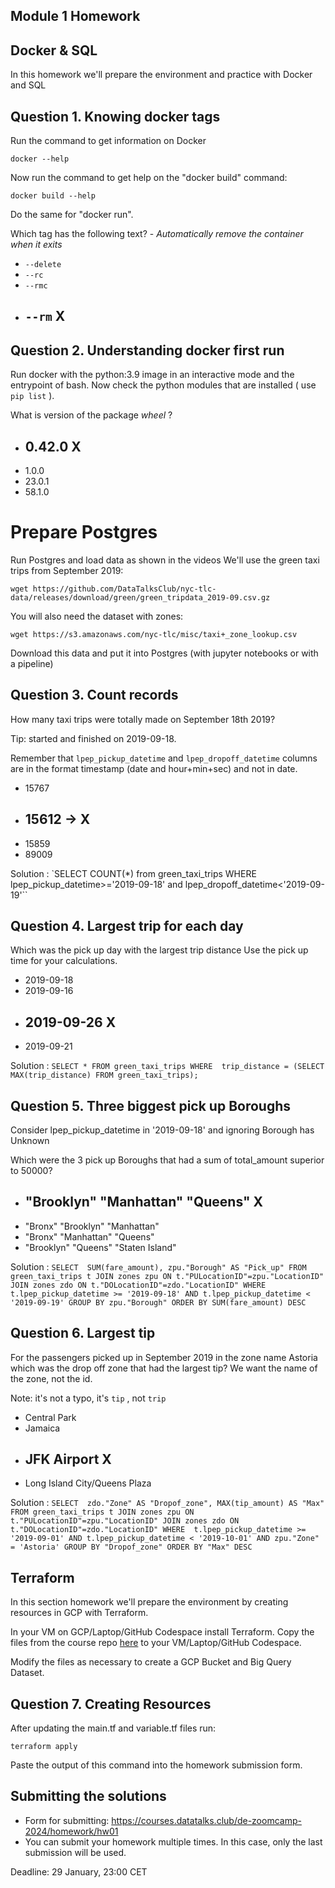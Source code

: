 ## Module 1 Homework

## Docker & SQL

In this homework we'll prepare the environment 
and practice with Docker and SQL


## Question 1. Knowing docker tags

Run the command to get information on Docker 

```docker --help```

Now run the command to get help on the "docker build" command:

```docker build --help```

Do the same for "docker run".

Which tag has the following text? - *Automatically remove the container when it exits* 

- `--delete`
- `--rc`
- `--rmc`
- ## `--rm` X


## Question 2. Understanding docker first run 

Run docker with the python:3.9 image in an interactive mode and the entrypoint of bash.
Now check the python modules that are installed ( use ```pip list``` ). 

What is version of the package *wheel* ?

- ## 0.42.0 X
- 1.0.0
- 23.0.1
- 58.1.0


# Prepare Postgres

Run Postgres and load data as shown in the videos
We'll use the green taxi trips from September 2019:

```wget https://github.com/DataTalksClub/nyc-tlc-data/releases/download/green/green_tripdata_2019-09.csv.gz```

You will also need the dataset with zones:

```wget https://s3.amazonaws.com/nyc-tlc/misc/taxi+_zone_lookup.csv```

Download this data and put it into Postgres (with jupyter notebooks or with a pipeline)


## Question 3. Count records 

How many taxi trips were totally made on September 18th 2019?

Tip: started and finished on 2019-09-18. 

Remember that `lpep_pickup_datetime` and `lpep_dropoff_datetime` columns are in the format timestamp (date and hour+min+sec) and not in date.

- 15767
- ## 15612 -> X
- 15859
- 89009

Solution : `SELECT COUNT(*) from green_taxi_trips WHERE lpep_pickup_datetime>='2019-09-18' and lpep_dropoff_datetime<'2019-09-19'``

## Question 4. Largest trip for each day

Which was the pick up day with the largest trip distance
Use the pick up time for your calculations.

- 2019-09-18
- 2019-09-16
- ## 2019-09-26 X
- 2019-09-21

Solution : `
SELECT * FROM green_taxi_trips WHERE 
	trip_distance = (SELECT MAX(trip_distance) FROM green_taxi_trips);
`

## Question 5. Three biggest pick up Boroughs

Consider lpep_pickup_datetime in '2019-09-18' and ignoring Borough has Unknown

Which were the 3 pick up Boroughs that had a sum of total_amount superior to 50000?
 
- ## "Brooklyn" "Manhattan" "Queens" X
- "Bronx" "Brooklyn" "Manhattan"
- "Bronx" "Manhattan" "Queens" 
- "Brooklyn" "Queens" "Staten Island"

Solution : `
SELECT 
  SUM(fare_amount),
  zpu."Borough" AS "Pick_up"
FROM
  green_taxi_trips t
  	JOIN zones zpu ON t."PULocationID"=zpu."LocationID"
	JOIN zones zdo ON t."DOLocationID"=zdo."LocationID"
 WHERE
  t.lpep_pickup_datetime >= '2019-09-18' AND t.lpep_pickup_datetime < '2019-09-19'
 GROUP BY zpu."Borough"
 ORDER BY SUM(fare_amount) DESC
`


## Question 6. Largest tip

For the passengers picked up in September 2019 in the zone name Astoria which was the drop off zone that had the largest tip?
We want the name of the zone, not the id.

Note: it's not a typo, it's `tip` , not `trip`

- Central Park
- Jamaica
- ## JFK Airport X
- Long Island City/Queens Plaza

Solution : `
SELECT 
  zdo."Zone" AS "Dropof_zone",
  MAX(tip_amount) AS "Max"
FROM green_taxi_trips t
  	JOIN zones zpu ON t."PULocationID"=zpu."LocationID"
	JOIN zones zdo ON t."DOLocationID"=zdo."LocationID"
WHERE 
  t.lpep_pickup_datetime >= '2019-09-01' AND t.lpep_pickup_datetime < '2019-10-01'
  AND zpu."Zone" = 'Astoria'
GROUP BY "Dropof_zone"
ORDER BY "Max" DESC
`

## Terraform

In this section homework we'll prepare the environment by creating resources in GCP with Terraform.

In your VM on GCP/Laptop/GitHub Codespace install Terraform. 
Copy the files from the course repo
[here](https://github.com/DataTalksClub/data-engineering-zoomcamp/tree/main/week_1_basics_n_setup/1_terraform_gcp/terraform) to your VM/Laptop/GitHub Codespace.

Modify the files as necessary to create a GCP Bucket and Big Query Dataset.


## Question 7. Creating Resources

After updating the main.tf and variable.tf files run:

```
terraform apply
```

Paste the output of this command into the homework submission form.


## Submitting the solutions

* Form for submitting: https://courses.datatalks.club/de-zoomcamp-2024/homework/hw01
* You can submit your homework multiple times. In this case, only the last submission will be used. 

Deadline: 29 January, 23:00 CET